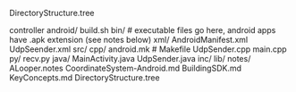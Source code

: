 DirectoryStructure.tree

controller
    android/
        build.sh
        bin/      # executable files go here, android apps have .apk extension (see notes below)
        xml/
            AndroidManifest.xml
            UdpSeender.xml
        src/
            cpp/
                android.mk          # Makefile
                UdpSender.cpp
                main.cpp
            py/
                recv.py
            java/
                MainActivity.java
                UdpSender.java
        inc/
        lib/
        notes/
            ALooper.notes
            CoordinateSystem-Android.md
            BuildingSDK.md
            KeyConcepts.md
            DirectoryStructure.tree 

